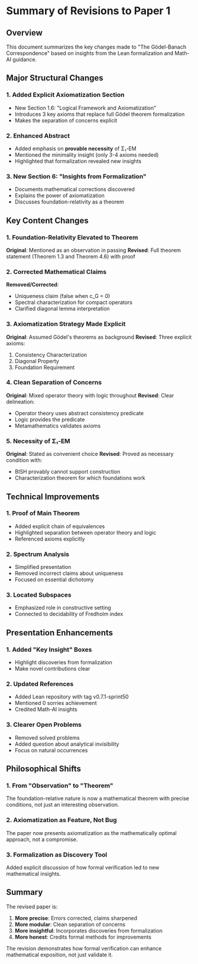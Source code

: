 # Summary of Revisions to Paper 1

## Overview

This document summarizes the key changes made to "The Gödel-Banach Correspondence" based on insights from the Lean formalization and Math-AI guidance.

## Major Structural Changes

### 1. Added Explicit Axiomatization Section
- New Section 1.6: "Logical Framework and Axiomatization"
- Introduces 3 key axioms that replace full Gödel theorem formalization
- Makes the separation of concerns explicit

### 2. Enhanced Abstract
- Added emphasis on **provable necessity** of Σ₁-EM
- Mentioned the minimality insight (only 3-4 axioms needed)
- Highlighted that formalization revealed new insights

### 3. New Section 6: "Insights from Formalization"
- Documents mathematical corrections discovered
- Explains the power of axiomatization
- Discusses foundation-relativity as a theorem

## Key Content Changes

### 1. Foundation-Relativity Elevated to Theorem
**Original**: Mentioned as an observation in passing
**Revised**: Full theorem statement (Theorem 1.3 and Theorem 4.6) with proof

### 2. Corrected Mathematical Claims
**Removed/Corrected**:
- Uniqueness claim (false when c_G = 0)
- Spectral characterization for compact operators
- Clarified diagonal lemma interpretation

### 3. Axiomatization Strategy Made Explicit
**Original**: Assumed Gödel's theorems as background
**Revised**: Three explicit axioms:
1. Consistency Characterization
2. Diagonal Property  
3. Foundation Requirement

### 4. Clean Separation of Concerns
**Original**: Mixed operator theory with logic throughout
**Revised**: Clear delineation:
- Operator theory uses abstract consistency predicate
- Logic provides the predicate
- Metamathematics validates axioms

### 5. Necessity of Σ₁-EM
**Original**: Stated as convenient choice
**Revised**: Proved as necessary condition with:
- BISH provably cannot support construction
- Characterization theorem for which foundations work

## Technical Improvements

### 1. Proof of Main Theorem
- Added explicit chain of equivalences
- Highlighted separation between operator theory and logic
- Referenced axioms explicitly

### 2. Spectrum Analysis
- Simplified presentation
- Removed incorrect claims about uniqueness
- Focused on essential dichotomy

### 3. Located Subspaces
- Emphasized role in constructive setting
- Connected to decidability of Fredholm index

## Presentation Enhancements

### 1. Added "Key Insight" Boxes
- Highlight discoveries from formalization
- Make novel contributions clear

### 2. Updated References
- Added Lean repository with tag v0.7.1-sprint50
- Mentioned 0 sorries achievement
- Credited Math-AI insights

### 3. Clearer Open Problems
- Removed solved problems
- Added question about analytical invisibility
- Focus on natural occurrences

## Philosophical Shifts

### 1. From "Observation" to "Theorem"
The foundation-relative nature is now a mathematical theorem with precise conditions, not just an interesting observation.

### 2. Axiomatization as Feature, Not Bug
The paper now presents axiomatization as the mathematically optimal approach, not a compromise.

### 3. Formalization as Discovery Tool
Added explicit discussion of how formal verification led to new mathematical insights.

## Summary

The revised paper is:
1. **More precise**: Errors corrected, claims sharpened
2. **More modular**: Clean separation of concerns
3. **More insightful**: Incorporates discoveries from formalization
4. **More honest**: Credits formal methods for improvements

The revision demonstrates how formal verification can enhance mathematical exposition, not just validate it.